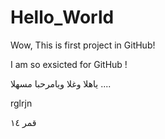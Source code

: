 # Hello_World
Wow, This is first project in GitHub!


I am so exsicted for GitHub !

ياهلا وغلا ويامرحبا مسهلا ....


rglrjn


قمر ١٤

